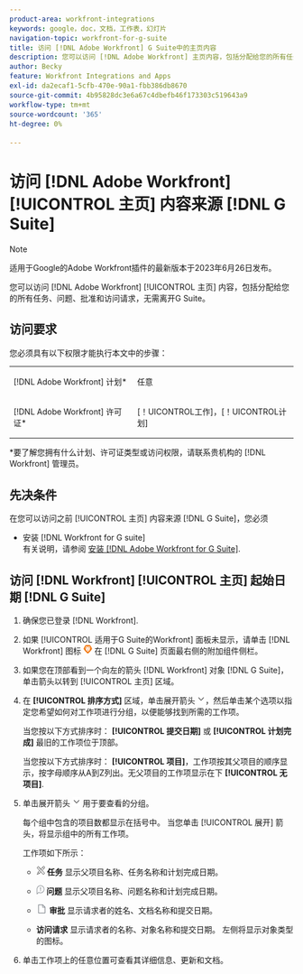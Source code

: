 ```yaml
---
product-area: workfront-integrations
keywords: google，doc，文档，工作表，幻灯片
navigation-topic: workfront-for-g-suite
title: 访问 [!DNL Adobe Workfront] G Suite中的主页内容
description: 您可以访问 [!DNL Adobe Workfront] 主页内容，包括分配给您的所有任务、问题、批准和访问请求，无需离开G Suite。
author: Becky
feature: Workfront Integrations and Apps
exl-id: da2ecaf1-5cfb-470e-90a1-fbb386db8670
source-git-commit: 4b95828dc3e6a67c4dbefb46f173303c519643a9
workflow-type: tm+mt
source-wordcount: '365'
ht-degree: 0%

---
```


# 访问 [!DNL Adobe Workfront] [!UICONTROL 主页] 内容来源 [!DNL G Suite]

>[!NOTE]
>
>适用于Google的Adobe Workfront插件的最新版本于2023年6月26日发布。

您可以访问 [!DNL Adobe Workfront] [!UICONTROL 主页] 内容，包括分配给您的所有任务、问题、批准和访问请求，无需离开G Suite。

## 访问要求

您必须具有以下权限才能执行本文中的步骤：

<table style="table-layout:auto"> 
 <col> 
 <col> 
 <tbody> 
  <tr> 
   <td role="rowheader">[!DNL Adobe Workfront] 计划*</td> 
   <td> <p>任意</p> </td> 
  </tr> 
  <tr> 
   <td role="rowheader">[!DNL Adobe Workfront] 许可证*</td> 
   <td> <p>[！UICONTROL工作]，[！UICONTROL计划]</p> </td> 
  </tr> 
 </tbody> 
</table>

&#42;要了解您拥有什么计划、许可证类型或访问权限，请联系贵机构的 [!DNL Workfront] 管理员。

## 先决条件

在您可以访问之前 [!UICONTROL 主页] 内容来源 [!DNL G Suite]，您必须

* 安装 [!DNL Workfront for G suite]\
   有关说明，请参阅 [安装 [!DNL Adobe Workfront for G Suite]](../../workfront-integrations-and-apps/workfront-for-g-suite/install-workfront-for-gsuite.md).

## 访问 [!DNL Workfront] [!UICONTROL 主页] 起始日期 [!DNL G Suite]

1. 确保您已登录 [!DNL Workfront].
1. 如果 [!UICONTROL 适用于G Suite的Workfront] 面板未显示，请单击 [!DNL Workfront] 图标 ![](assets/wf-lion-icon.png) 在 [!DNL G Suite] 页面最右侧的附加组件侧栏。
1. 如果您在顶部看到一个向左的箭头 [!DNL Workfront] 对象 [!DNL G Suite]，单击箭头以转到 [!UICONTROL 主页] 区域。

1. 在 **[!UICONTROL 排序方式]** 区域，单击展开箭头 ![](assets/dropdown-arrow.png)，然后单击某个选项以指定您希望如何对工作项进行分组，以便能够找到所需的工作项。

   当您按以下方式排序时： **[!UICONTROL 提交日期]** 或 **[!UICONTROL 计划完成]** 最旧的工作项位于顶部。

   当您按以下方式排序时： **[!UICONTROL 项目]**，工作项按其父项目的顺序显示，按字母顺序从A到Z列出。无父项目的工作项显示在下 **[!UICONTROL 无项目]**.

1. 单击展开箭头 ![](assets/dropdown-arrow.png) 用于要查看的分组。

   每个组中包含的项目数都显示在括号中。 当您单击 [!UICONTROL 展开] 箭头，将显示组中的所有工作项。

   工作项如下所示：

   * ![](assets/task-icon.png) **任务** 显示父项目名称、任务名称和计划完成日期。

   * ![](assets/issue-icon.png) **问题** 显示父项目名称、问题名称和计划完成日期。

   * ![](assets/document-icon.png)  **审批** 显示请求者的姓名、文档名称和提交日期。
   * **访问请求** 显示请求者的名称、对象名称和提交日期。 左侧将显示对象类型的图标。

1. 单击工作项上的任意位置可查看其详细信息、更新和文档。
